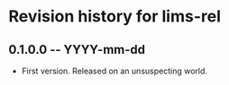 # Revision history for lims-rel

## 0.1.0.0 -- YYYY-mm-dd

* First version. Released on an unsuspecting world.
